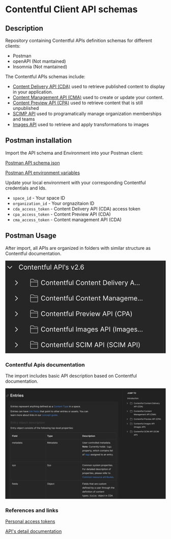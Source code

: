 # Contentful Client API schemas

## Description

Repository containing Contentful APIs definition schemas for different clients: 

* Postman
* openAPI (Not mantained)
* Insomnia (Not mantained)

The Contentful APIs schemas include: 

* [Content Delivery API (CDA)](https://www.contentful.com/developers/docs/references/content-delivery-api/) used to retrieve published content to display in your application.
* [Content Management API (CMA)](https://www.contentful.com/developers/docs/references/content-management-api/) used to create or update your content.
* [Content Preview API (CPA)](https://www.contentful.com/developers/docs/references/content-preview-api/) used to retrieve content that is still unpublished
* [SCIMP API](https://www.contentful.com/developers/docs/references/scim-api/) used to programatically manage organization memberships and teams
* [Images API](https://www.contentful.com/developers/docs/references/images-api/) used to retrieve and apply transformations to images

## Postman installation

Import the API schema and Environment into your Postman client:

[Postman API schema json](https://raw.githubusercontent.com/rodrigo-contentful/apis-schemas/master/postman/Contentful_cda_cpa_cma_gql_images_scim_postman.json)

[Postman API environment variables](https://raw.githubusercontent.com/rodrigo-contentful/apis-schemas/master/postman/Contentful-API.postman_environment.json)

Update your local environment with your corresponding Contentful credentials and Ids.

* `space_id` - Your space ID
* `organization_id` - Your orgnazitaion ID
* `cda_access_token` - Content Delivery API (CDA) access token
* `cpa_access_token` - Content Preview API (CDA)
* `cma_access_token` - Content management API (CDA)

## Postman Usage

After import, all APIs are organized in folders with similar structure as Contentful documentation.

![alt text](assets/screenshot_navigation.png)


### Contentful Apis documentation

The import includes basic API description based on Contentful documentation.

![alt text](assets/screenshot_documentation.png)

### References and links

[Personal access tokens](https://www.contentful.com/help/personal-access-tokens/)

[API's detail documentation](https://www.contentful.com/developers/docs/references/)
